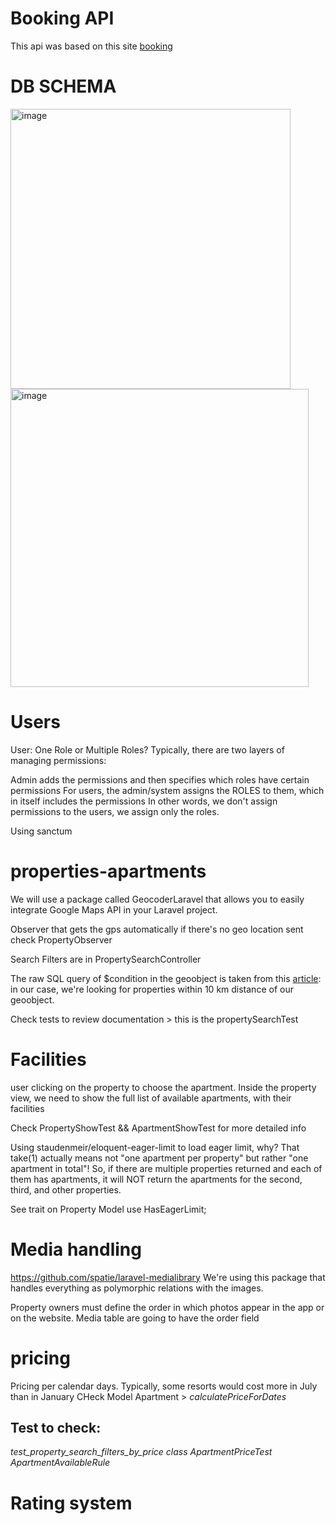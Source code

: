 # Booking API
This api was based on this site [booking](https://www.booking.com/index.es.html?aid=376374;label=esrow-OtlvhU2CXhSVxek50Z_17wS410489931081:pl:ta:p1:p22.563.000:ac:ap:neg:fi:tikwd-65526620:lp9076411:li:dec:dm:ppccp=UmFuZG9tSVYkc2RlIyh9YcUSe6BbHz0Ad_yDShFFSHQ;ws=&gad=1&gclid=CjwKCAjw0N6hBhAUEiwAXab-TeobQcY-JSo1Q4rqcuq_K-zLBZeI34uuIyiSlFM9NsZZO-uzLWOZzhoCzeUQAvD_BwE)

# DB SCHEMA
<img width="448" alt="image" src="https://user-images.githubusercontent.com/22399803/231846799-41d7d6c9-6210-4bbd-b345-894a0113dcc7.png">
<img width="477" alt="image" src="https://user-images.githubusercontent.com/22399803/231846846-aa53f664-c4bc-424b-b4aa-8f4b1e60792e.png">


# Users

User: One Role or Multiple Roles?
Typically, there are two layers of managing permissions:

Admin adds the permissions and then specifies which roles have certain permissions
For users, the admin/system assigns the ROLES to them, which in itself includes the permissions
In other words, we don't assign permissions to the users, we assign only the roles.

Using sanctum

# properties-apartments
We will use a package called GeocoderLaravel that allows you to easily integrate Google Maps API in your Laravel project.

Observer that gets the gps automatically if there's no geo location sent
check PropertyObserver

Search Filters are in PropertySearchController

The raw SQL query of $condition in the geoobject is taken from this [article](https://inovector.com/blog/get-locations-nearest-the-user-location-with-mysql-php-in-laravel): in our case, we're looking for properties within 10 km distance of our geoobject.


Check tests to review documentation > this is the propertySearchTest


# Facilities
user clicking on the property to choose the apartment. Inside the property view, we need to show the full list of available apartments, with their facilities

Check PropertyShowTest && ApartmentShowTest for more detailed info

Using staudenmeir/eloquent-eager-limit to load eager limit, why?
That take(1) actually means not "one apartment per property" but rather "one apartment in total"! So, if there are multiple properties returned and each of them has apartments, it will NOT return the apartments for the second, third, and other properties.

See trait on Property Model
    use HasEagerLimit;


# Media handling
https://github.com/spatie/laravel-medialibrary
We're using this package that handles everything as polymorphic relations with the images.

Property owners must define the order in which photos appear in the app or on the website. 
Media table are going to have the order field

# pricing
Pricing per calendar days. Typically, some resorts would cost more in July than in January
CHeck Model Apartment > *calculatePriceForDates*
## Test to check:
*test_property_search_filters_by_price*
*class ApartmentPriceTest*
*ApartmentAvailableRule*

# Rating system
